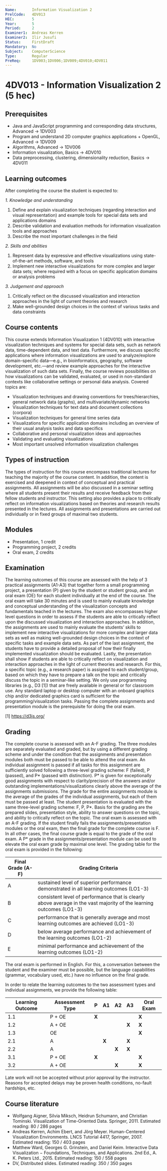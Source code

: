 ```yaml
---
Name:       Information Visualization 2
PrelCode:   4DV013
HEC:        5
Year:       5
Period:     2
Examiner1:  Andreas Kerren
Examiner2:  Ilir Jusufi
Status:     FirstDraft
Mandatory:  No
Subject:    ComputerScience
Type:       Regular
PreReq:     1DV003;1DV006;1DV009;4DV010;4DV011
---
```


# 4DV013 - Information Visualization 2 (5 hec)

## Prerequisites

* Java and JavaScript programming and corresponding data structures, Advanced → 1DV003
* Program and understand 2D computer graphics applications + OpenGL, Advanced → 1DV009
* Algorithms, Advanced → 1DV006
* Information visualization, Basics → 4DV010
* Data preprocessing, clustering, dimensionality reduction, Basics → 4DV011


## Learning outcomes

After completing the course the student is expected to:

*1. Knowledge and understanding*

1. Define and explain visualization techniques (regarding interaction and visual representation) and example tools for special data sets and applications domains
2. Describe validation and evaluation methods for information visualization tools and approaches
3. Describe the most important challenges in the field

*2. Skills and abilities*

1. Represent data by expressive and effective visualizations using state-of-the-art methods, software, and tools
2. Implement new interactive visualizations for more complex and larger data sets; where required with a focus on specific application domains or analysis problems

*3. Judgement and approach*

1. Critically reflect on the discussed visualization and interaction approaches in the light of current theories and research
2. Make well-grounded design choices in the context of various tasks and data constraints


## Course contents

This course extends Information Visualization 1 (4DV010) with interactive visualization techniques and systems for special data sets, such as network data, time-dependent data, and text data. Furthermore, we discuss specific applications where information visualizations are used to analyze/explore domain-specific data—e.g., in bioinformatics, geography, software development, etc.—and review example approaches for the interactive visualization of such data sets. Finally, the course reviews possibilities on how visualizations can be validated, evaluated, or used in non-standard contexts like collaborative settings or personal data analysis. Covered topics are:

* Visualization techniques and drawing conventions for trees/hierarchies, general  network data (graphs), and multivariate/dynamic networks
* Visualization techniques for text data and document collections (corpora)
* Visualization techniques for general time series data
* Visualizations for specific application domains including an overview of their usual analysis tasks and data specifics
* Collaborative and personal visualization ideas and approaches
* Validating and evaluating visualizations
* Most important unsolved information visualization challenges

## Types of instruction

The types of instruction for this course encompass traditional lectures for teaching the majority of the course content. In addition, the content is exercised and deepened in context of conceptual and practical assignments. All assignments will be also discussed in a seminar setting where all students present their results and receive feedback from their fellow students and instructor. This setting also provides a place to critically reflect on information visualizations based on theories and research results presented in the lectures. All assignments and presentations are carried out individually or in fixed groups of maximal two students.

## Modules

* Presentation, 1 credit
* Programming project, 2 credits
* Oral exam, 2 credits

## Examination

The learning outcomes of this course are assessed with the help of 3 practical assignments (A1-A3) that together form a small programming project, a presentation (P) given by the student or student group, and an oral exam (OE) for each student individually at the end of the course. The oral exam will take 30 minutes and is used to mainly evaluate knowledge and conceptual understanding of the visualization concepts and fundamentals teached in the lectures. The exam also encompasses higher level questions in order to assess if the students are able to critically reflect upon the discussed visualization and interaction approaches. In addition, the assignments are used to mainly evaluate the students’ skills to implement new interactive visualizations for more complex and larger data sets as well as making well-grounded design choices in the context of specific tasks and example data sets. As part of the last assignment, the students have to provide a detailed proposal of how their finally implemented visualization should be evaluated. Lastly, the presentation shall show if students are able to critically reflect on visualization and interaction approaches in the light of current theories and research. For this, a specific topic (e.g., a research paper) is assigned to each student/group, based on which they have to prepare a talk on the topic and critically discuss the topic in a seminar-like setting.
We only use programming libraries (e.g., D3 [1]) that are freely available in general or for classroom use. Any standard laptop or desktop computer with an onboard graphics chip and/or dedicated graphics card is sufficient for the programming/visualization tasks. Passing the complete assignments and presentation module is the prerequisite for doing the oral exam.

[1] https://d3js.org/

## Grading

The complete course is assessed with an A-F grading. The three modules are separately evaluated and graded, but by using a different grading scheme and under the condition that the assignments and presentation modules both must be passed to be able to attend the oral exam.
An individual assignment is passed if all tasks for this assignment are sufficiently solved following a three-level grading scheme: F (failed), P (passed), and P* (passed with distinction). P* is given for exceptionally good assignments with respect to clarity/precision of the answers and/or outstanding implementations/visualizations clearly above the average of the assignments submissions. The grade for the entire assignments module is the average of the grades of the individual assignments, but each of them must be passed at least.
The student presentation is evaluated with the same three-level grading scheme: F, P, P*. Basis for the grading are the prepared slides, presentation style, ability to answer questions on the topic, and ability to critically reflect on the topic.
The oral exam is assessed with an A-F grading. If the student finally fails the assignments/presentation modules or the oral exam, then the final grade for the complete course is F. In all other cases, the final course grade is equal to the grade of the oral exam. A P* grade in the assignments/presentation module can be used to elevate the oral exam grade by maximal one level. The grading table for the oral exam is provided in the following:

| Final Grade (A-F) | Grading Criteria   |
|-------------------|--------------------|
|  A                |  sustained level of superior performance demonstrated in all learning outcomes (LO1-3) |
|  B                |  consistent level of performance that is clearly above average in the vast majority of the learning outcomes (LO1-3) |
|  C                |  performance that is generally average and most learning outcomes are achieved (LO1-3) |
|  D                |  below average performance and achievement of the learning outcomes (LO1-2) |
|  E                | minimal performance and achievement of the learning outcomes (LO1-2) |

The oral exam is performed in English. For this, a conversation between the student and the examiner must be possible, but the language capabilities (grammar, vocabulary used, etc.) have no influence on the final grade.

In order to relate the learning outcomes to the two assessment types and individual assignments, we provide the following table:

| Learning Outcome | Assessment Type | P   | A1  | A2  | A3  | Oral Exam |
| ---------------- | --------------- | --- | --- | --- | --- | --------- |
| 1.1              | P + OE          |**X**|     |     |     | **X**     |
| 1.2              | A + OE          |     |     |     |**X**| **X**     |
| 1.3              | OE              |     |     |     |     | **X**     |
| 2.1              | A               |     |**X**|     |**X**|           |
| 2.2              | A               |     |     |**X**|**X**|           |
| 3.1              | P + OE          |**X**|     |     |     | **X**     |
| 3.2              | A + OE          |     |     |**X**|     | **X**     |

Late work will not be accepted without prior approval by the instructor. Reasons for accepted delays may be proven health conditions, no-fault hardships, etc.

## Course literature

* Wolfgang Aigner, Silvia Miksch, Heidrun Schumann, and Christian Tominski. Visualization of Time-Oriented Data. Springer, 2011. Estimated reading: 80 / 286 pages
* Andreas Kerren, Achim Ebert, and Jörg Meyer. Human-Centered Visualization Environments. LNCS Tutorial 4417, Springer, 2007. Estimated reading: 150 / 403 pages
* Matthew Ward, Georges G. Grinstein, and Daniel Keim. Interactive Data Visualization − Foundations, Techniques, and Applications. 2nd Ed., A. K. Peters Ltd., 2015. Estimated reading: 150 / 558 pages
* DV, Distributed slides. Estimated reading: 350 / 350 pages

